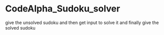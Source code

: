 # CodeAlpha_Sudoku_solver
give the unsolved sudoku and then get input to solve it and finally give the solved sudoku
